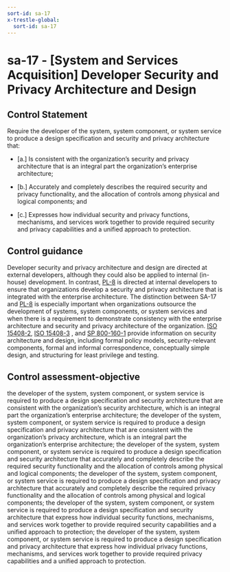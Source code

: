 ```yaml
---
sort-id: sa-17
x-trestle-global:
  sort-id: sa-17
---
```


# sa-17 - \[System and Services Acquisition\] Developer Security and Privacy Architecture and Design

## Control Statement

Require the developer of the system, system component, or system service to produce a design specification and security and privacy architecture that:

- \[a.\] Is consistent with the organization’s security and privacy architecture that is an integral part the organization’s enterprise architecture;

- \[b.\] Accurately and completely describes the required security and privacy functionality, and the allocation of controls among physical and logical components; and

- \[c.\] Expresses how individual security and privacy functions, mechanisms, and services work together to provide required security and privacy capabilities and a unified approach to protection.

## Control guidance

Developer security and privacy architecture and design are directed at external developers, although they could also be applied to internal (in-house) development. In contrast, [PL-8](#pl-8) is directed at internal developers to ensure that organizations develop a security and privacy architecture that is integrated with the enterprise architecture. The distinction between SA-17 and [PL-8](#pl-8) is especially important when organizations outsource the development of systems, system components, or system services and when there is a requirement to demonstrate consistency with the enterprise architecture and security and privacy architecture of the organization. [ISO 15408-2](#87087451-2af5-43d4-88c1-d66ad850f614), [ISO 15408-3](#4452efc0-e79e-47b8-aa30-b54f3ef61c2f) , and [SP 800-160-1](#e3cc0520-a366-4fc9-abc2-5272db7e3564) provide information on security architecture and design, including formal policy models, security-relevant components, formal and informal correspondence, conceptually simple design, and structuring for least privilege and testing.

## Control assessment-objective

the developer of the system, system component, or system service is required to produce a design specification and security architecture that are consistent with the organization’s security architecture, which is an integral part the organization’s enterprise architecture;
the developer of the system, system component, or system service is required to produce a design specification and privacy architecture that are consistent with the organization’s privacy architecture, which is an integral part the organization’s enterprise architecture;
the developer of the system, system component, or system service is required to produce a design specification and security architecture that accurately and completely describe the required security functionality and the allocation of controls among physical and logical components;
the developer of the system, system component, or system service is required to produce a design specification and privacy architecture that accurately and completely describe the required privacy functionality and the allocation of controls among physical and logical components;
the developer of the system, system component, or system service is required to produce a design specification and security architecture that express how individual security functions, mechanisms, and services work together to provide required security capabilities and a unified approach to protection;
the developer of the system, system component, or system service is required to produce a design specification and privacy architecture that express how individual privacy functions, mechanisms, and services work together to provide required privacy capabilities and a unified approach to protection.

